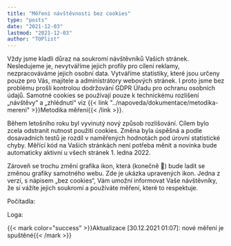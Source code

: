 ```yaml
---
title: "Měření návštěvnosti bez cookies"
type: "posts"
date: "2021-12-03"
lastmod: "2021-12-03"
author: "TOPlist"
---
```

Vždy jsme kladli důraz na soukromí návštěvníků Vašich stránek. Nesledujeme je, nevytváříme jejich profily pro cílení reklamy, nezpracováváme jejich osobní data. Vytváříme statistiky, které jsou určeny pouze pro Vás, majitele a administrátory webových stránek. I proto jsme bez problému prošli kontrolou dodržování GDPR Úřadu pro ochranu osobních údajů. Samotné cookies se používají pouze k technickému rozlišení „návštěvy“ a „zhlédnutí“ viz {{< link "../napoveda/dokumentace/metodika-mereni" >}}Metodika měření{{< /link >}}.

Během letošního roku byl vyvinutý nový způsob rozlišování. Cílem bylo zcela odstranit nutnost použití cookies. Změna byla úspěšná a podle dosavadních testů je rozdíl v naměřených hodnotách pod úrovní statistické chyby. Měřící kód na Vašich stránkách není potřeba měnit a novinka bude automaticky aktivní u všech stránek 1. ledna 2022.

Zároveň se trochu změní grafika ikon, která (konečně 🙂) bude ladit se změnou grafiky samotného webu. Zde je ukázka upravených ikon. Jedna z verzí, s nápisem „bez cookies“, Vám umožní informovat Vaše návštěvníky, že si vážíte jejich soukromí a používáte měření, které to respektuje.

Počítadla:

Loga:


{{< mark color="success" >}}Aktualizace [30.12.2021 01:07]: nové měření je spuštěné{{< /mark >}}